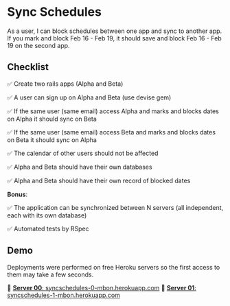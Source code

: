 
# Sync Schedules 
As a user, I can block schedules between one app and sync to another app.
If you mark and block Feb 16 - Feb 19, it should save and block Feb 16 - Feb 19 on the second app.

## Checklist

:white_check_mark: Create two rails apps (Alpha and Beta) 

:white_check_mark: A user can sign up on Alpha and Beta (use devise gem)

:white_check_mark: If the same user (same email) access Alpha and marks and blocks dates on Alpha it should sync on Beta

:white_check_mark: If the same user (same email) access Beta and marks and blocks dates on Beta it should sync on Alpha

:white_check_mark: The calendar of other users should not be affected

:white_check_mark: Alpha and Beta should have their own databases

:white_check_mark: Alpha and Beta should have their own record of blocked dates

**Bonus**:

:white_check_mark:  The application can be synchronized between N servers (all independent, each with its own database)

:white_check_mark: Automated tests by RSpec

## Demo
Deployments were performed on free Heroku servers so the first access to them may take a few seconds.

:link: [**Server 00**: syncschedules-0-mbon.herokuapp.com](https://syncschedules-0-mbon.herokuapp.com/)
:link: [**Server 01**: syncschedules-1-mbon.herokuapp.com](https://syncschedules-1-mbon.herokuapp.com/)


